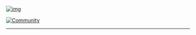 

[![img](https://zupimages.net/up/21/44/xte4.png)](https://omkarpathak.in)


[![Community](https://zupimages.net/up/21/44/zy6h.png)](https://discord.gg/WAhXbMXbyE)

---


